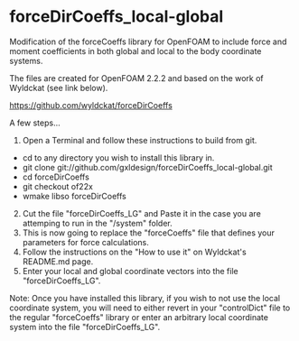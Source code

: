 forceDirCoeffs_local-global
===========================

Modification of the forceCoeffs library for OpenFOAM to include force and moment coefficients in both global and local to the body coordinate systems.

The files are created for OpenFOAM 2.2.2 and based on the work of Wyldckat (see link below).  

https://github.com/wyldckat/forceDirCoeffs


A few steps...

1. Open a Terminal and follow these instructions to build from git.
 - cd to any directory you wish to install this library in.
 - git clone git://github.com/gxldesign/forceDirCoeffs_local-global.git
 - cd forceDirCoeffs
 - git checkout of22x
 - wmake libso forceDirCoeffs
2. Cut the file "forceDirCoeffs_LG" and Paste it in the case you are attemping to run in the "/system" folder.
3. This is now going to replace the "forceCoeffs" file that defines your parameters for force calculations.
4. Follow the instructions on the "How to use it" on Wyldckat's README.md page.
5. Enter your local and global coordinate vectors into the file "forceDirCoeffs_LG".  

Note: Once you have installed this library, if you wish to not use the local coordinate system, you will need to either revert in your "controlDict" file to the regular "forceCoeffs" library or enter an arbitrary local coordinate system into the file "forceDirCoeffs_LG".
